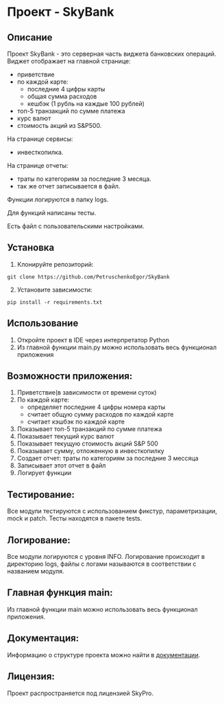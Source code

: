 # Проект - SkyBank

## Описание

Проект SkyBank - это серверная часть виджета банковских операций. Виджет отображает на главной странице:
- приветствие
- по каждой карте:
   - последние 4 цифры карты
   - общая сумма расходов
   - кешбэк (1 рубль на каждые 100 рублей)
- топ-5 транзакций по сумме платежа
- курс валют
- стоимость акций из S&P500.

На странице сервисы:
- инвесткопилка.

На странице отчеты:
- траты по категориям за последние 3 месяца.
- так же отчет записывается в файл.

Функции логируются в папку logs.

Для функций написаны тесты.

Есть файл с пользовательскими настройками.

## Установка
1. Клонируйте репозиторий:
```
git clone https://github.com/PetruschenkoEgor/SkyBank
```
2. Установите зависимости:
```
pip install -r requirements.txt
```

## Использование
1. Откройте проект в IDE через интерпретатор Python
2. Из главной функции main.py можно использовать весь функционал приложения

## Возможности приложения:
1. Приветствие(в зависимости от времени суток)
2. По каждой карте:
   - определяет последние 4 цифры номера карты
   - считает общую сумму расходов по каждой карте
   - считает кэшбэк по каждой карте
3. Показывает топ-5 транзакций по сумме платежа
4. Показывает текущий курс валют
5. Показывает текущую стоимость акций S&P 500
6. Показывает сумму, отложенную в инвесткопилку
7. Создает отчет: траты по категориям за последние 3 мессяца
8. Записывает этот отчет в файл
9. Логирует функции

## Тестирование:
Все модули тестируются с использованием фикстур, параметризации, mock и patch. Тесты находятся в пакете tests.

## Логирование:
Все модули логируются с уровня INFO. Логирование происходит в директорию logs, файлы с логами называются в соответствии с названием модуля.

## Главная функция main:
Из главной функции main можно использовать весь функционал приложения.

## Документация:
Информацию о структуре проекта можно найти в [документации](README.md).

## Лицензия:
Проект распространяется под лицензией SkyPro.

